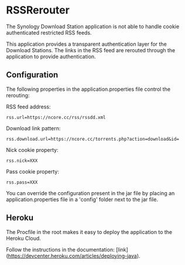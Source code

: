 # RSSRerouter

The Synology Download Station application is not able to handle cookie authenticated restricted RSS feeds.

This application provides a transparent authentication layer for the Download Stations. The links in the RSS feed
are rerouted through the application to provide authentication.

Configuration
---

The following properties in the application.properties file control the rerouting:

RSS feed address:

    rss.url=https://ncore.cc/rss/rssdd.xml

Download link pattern:

    rss.download.url=https://ncore.cc/torrents.php?action=download&id=

Nick cookie property:

    rss.nick=XXX

Pass cookie property:

    rss.pass=XXX
    
You can override the configuration present in the jar file by placing an application.properties file in a 'config' folder
next to the jar file.

Heroku
---

The Procfile in the root makes it easy to deploy the application to the  Heroku Cloud. 

Follow the instructions in the documentation: [link] (https://devcenter.heroku.com/articles/deploying-java).


